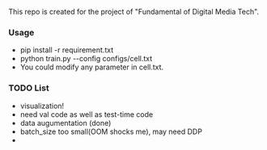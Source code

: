 This repo is created for the project of "Fundamental of Digital Media Tech".

### Usage
 + pip install -r requirement.txt
 + python train.py --config configs/cell.txt
 + You could modify any parameter in cell.txt.

### TODO List
 + visualization!
 + need val code as well as test-time code
 + data augumentation (done)
 + batch_size too small(OOM shocks me), may need DDP
 + 
